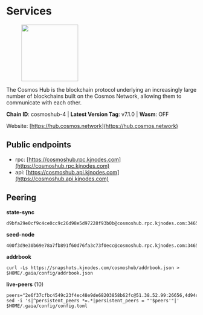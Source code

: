 # Services

<figure><img src="https://raw.githubusercontent.com/kj89/testnet_manuals/main/pingpub/logos/cosmoshub.png" width="150" alt=""><figcaption></figcaption></figure>

The Cosmos Hub is the blockchain protocol underlying an  increasingly large number of blockchains built on the  Cosmos Network, allowing them to communicate with each other.

**Chain ID**: cosmoshub-4 | **Latest Version Tag**: v7.1.0 | **Wasm**: OFF

Website: [https://hub.cosmos.network](https://hub.cosmos.network)


## Public endpoints

* rpc: [https://cosmoshub.rpc.kjnodes.com](https://cosmoshub.rpc.kjnodes.com)
* api: [https://cosmoshub.api.kjnodes.com](https://cosmoshub.api.kjnodes.com)

## Peering

**state-sync**

```
d9bfa29e0cf9c4ce0cc9c26d98e5d97228f93b0b@cosmoshub.rpc.kjnodes.com:34656
```

**seed-node**

```
400f3d9e30b69e78a7fb891f60d76fa3c73f0ecc@cosmoshub.rpc.kjnodes.com:34659
```

**addrbook**
```
curl -Ls https://snapshots.kjnodes.com/cosmoshub/addrbook.json > $HOME/.gaia/config/addrbook.json
```

**live-peers** (10)
```
peers="2e6f37cfbc4549c23f4ec48e9de68203858b62fc@51.38.52.99:26656,4d94cc91625530f212d951ca1c18b2e850b8ac6e@88.208.227.114:26656,213857e741833d17275ea559bb2d0342398cec99@35.245.206.45:26656,915a5d104236764e33d5f7fd8d6c946e66766723@34.74.124.82:26656,222385f3ce7f55f9c01c23f2ee340ed9548b18fa@35.222.169.98:26656,bd410d4564f7e0dd9a0eb16a64c337a059e11b80@47.103.35.130:26656,d9bfa29e0cf9c4ce0cc9c26d98e5d97228f93b0b@65.109.88.38:34656,c1e437f73b8889b78ea34981e7c349157ad80284@107.135.15.66:26656,3ddcd917b078dc61d2ff6b7281996acde35ad4fb@141.95.202.13:26656,0848802b3a558aa18ba25ba3fbe6aea3486241a1@23.88.72.109:26696"
sed -i 's|^persistent_peers *=.*|persistent_peers = "'$peers'"|' $HOME/.gaia/config/config.toml
```
